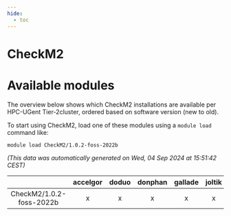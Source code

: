 ```yaml
---
hide:
  - toc
---
```


CheckM2
=======

# Available modules


The overview below shows which CheckM2 installations are available per HPC-UGent Tier-2cluster, ordered based on software version (new to old).

To start using CheckM2, load one of these modules using a `module load` command like:

```shell
module load CheckM2/1.0.2-foss-2022b
```

*(This data was automatically generated on Wed, 04 Sep 2024 at 15:51:42 CEST)*  

| |accelgor|doduo|donphan|gallade|joltik|shinx|skitty|
| :---: | :---: | :---: | :---: | :---: | :---: | :---: | :---: |
|CheckM2/1.0.2-foss-2022b|x|x|x|x|x|-|x|

